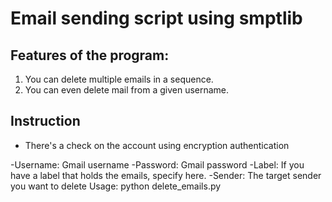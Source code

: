 # Email sending script using smptlib


## Features of the program:
1. You can delete multiple emails in a sequence.
2. You can even delete mail from a given username.


## Instruction
- There's a check on the account using encryption authentication

-Username: Gmail username
-Password: Gmail password
-Label: If you have a label that holds the emails, specify here.
-Sender: The target sender you want to delete
Usage: python delete_emails.py